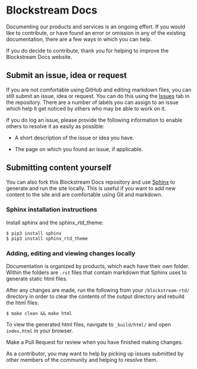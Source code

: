 # Blockstream Docs

Documenting our products and services is an ongoing effort. If you would like to contribute, or have found an error or omission in any of the existing documentation, there are a few ways in which you can help.

If you do decide to contribute, thank you for helping to improve the Blockstream Docs website.


## Submit an issue, idea or request

If you are not comfortable using GitHub and editing markdown files, you can still submit an issue, idea or request. You can do this using the [Issues](https://github.com/Blockstream/docs/issues) tab in the repository. There are a number of labels you can assign to an issue which help it get noticed by others who may be able to work on it.

If you do log an issue, please provide the following information to enable others to resolve it as easily as possible:

* A short description of the issue or idea you have.

* The page on which you found an issue, if applicable.


## Submitting content yourself

You can also fork this Blockstream Docs repository and use [Sphinx](http://www.sphinx-doc.org) to generate and run the site locally. This is useful if you want to add new content to the site and are comfortable using Git and markdown. 


### Sphinx installation instructions

Install sphinx and the sphinx_rtd_theme:

```
$ pip3 install sphinx
$ pip3 install sphinx_rtd_theme
```


### Adding, editing and viewing changes locally

Documentation is organized by products, which each have their own folder. Within the folders are `.rst` files that contain markdown that Sphinx uses to generate static html files.

After any changes are made, run the following from your `/blockstream-rtd/` directory in order to clear the contents of the output directory and rebuild the html files:

```
$ make clean && make html
```

To view the generated html files, navigate to `_build/html/` and open `index.html` in your browser.

Make a Pull Request for review when you have finished making changes.

As a contributor, you may want to help by picking up issues submitted by other members of the community and helping to resolve them.

